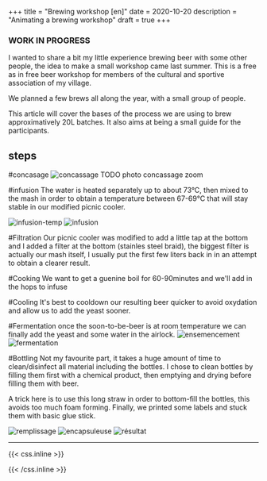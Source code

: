 +++
title = "Brewing workshop [en]"
date = 2020-10-20
description = "Animating a brewing workshop"
draft = true
+++

### WORK IN PROGRESS
I wanted to share a bit my little experience brewing beer with some other people, the idea to make a small workshop came last summer.
This is a free as in free beer workshop for members of the cultural and sportive association of my village. 

We planned a few brews all along the year, with a small group of people.

This article will cover the bases of the process we are using to brew approximatively 20L batches. It also aims at being a small guide for the participants.

## steps

<!--
# ingredients and recipe
 TODO photo malts
TODO photo hops
TODO photo yeast
-->

#concasage
![concassage](/static/img/brew/concassage.jpg)
TODO photo concassage zoom 

#infusion
The water is heated separately up to about 73°C, then mixed to the mash in order to obtain a temperature between 67-69°C that will stay stable in our modified picnic cooler.

![infusion-temp](/static/img/brew/infusion-temp.jpg)
![infusion](/static/img/brew/infusion.jpg)


<!-- ![pause-repas](/static/img/brew/TODO) -->

#Filtration
Our picnic cooler was modified to add a little tap at the bottom and I added a filter at the bottom (stainles steel braid), the biggest filter is actually our mash itself, I usually put the first few liters back in in an attempt to obtain a clearer result.

<!-- ![filtration](/static/img/brew/TODO) -->

#Cooking
We want to get a guenine boil for 60-90minutes and we'll add in the hops to infuse
<!-- ![cuisson](/static/img/brew/TODO) -->

#Cooling
It's best to cooldown our resulting beer quicker to avoid oxydation and allow us to add the yeast sooner.
<!-- ![séchage](/static/img/brew/TODO) -->

#Fermentation
once the soon-to-be-beer is at room temperature we can finally add the yeast and some water in the airlock.
![ensemencement](/static/img/brew/ensemencement.jpg)
![fermentation](/static/img/brew/fermentation.jpg)


#Bottling
Not my favourite part, it takes a huge amount of time to clean/disinfect all material including the bottles.
I chose to clean bottles by filling them first with a chemical product, then emptying and drying before filling them with beer.
<!-- ![séchage](/static/img/brew/TODO) -->

A trick here is to use this long straw in order to bottom-fill the bottles, this avoids too much foam forming.
Finally, we printed some labels and stuck them with basic glue stick.

![remplissage](/static/img/brew/remplissage.jpg)
![encapsuleuse](/static/img/brew/encapsuleuse.jpg)
![résultat](/static/img/brew/etiquette.jpg)

<!--
#Dégustation
FINALLY
 ![dégustation](/static/img/brew/TODO) -->


---

{{< css.inline >}}
<style>
.canon { background: white; width: 100%; height: auto;}
</style>
{{< /css.inline >}}

